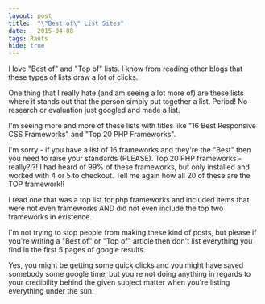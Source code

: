 ```yaml
---
layout: post
title:  "\"Best of\" List Sites"
date:   2015-04-08
tags: Rants
hide: true
---
```


I love "Best of" and "Top of" lists. I know from reading other blogs that these types of lists draw a lot of clicks.

One thing that I really hate (and am seeing a lot more of) are these lists where it stands out that the person simply put together a list. Period! No research or evaluation just googled and made a list.

I'm seeing more and more of these lists with titles like "16 Best Responsive CSS Frameworks" and "Top 20 PHP Frameworks".

I'm sorry - if you have a list of 16 frameworks and they're the "Best" then you need to raise your standards (PLEASE). Top 20 PHP frameworks - really?!?! I had heard of 99% of these frameworks, but only installed and worked with 4 or 5 to checkout. Tell me again how all 20 of these are the TOP framework!!

I read one that was a top list for php frameworks and included items that were not even frameworks AND did not even include the top two frameworks in existence.

I'm not trying to stop people from making these kind of posts, but please if you're writing a "Best of" or "Top of" article then don't list everything you find in the first 5 pages of google results.

Yes, you might be getting some quick clicks and you might have saved somebody some google time, but you're not doing anything in regards to your credibility behind the given subject matter when you're listing everything under the sun.
